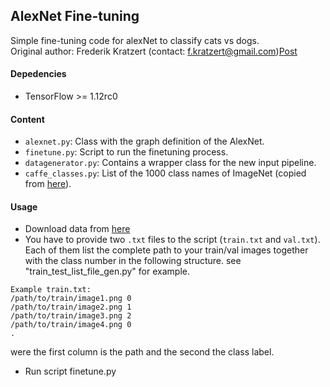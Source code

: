 ## AlexNet Fine-tuning
Simple fine-tuning code for alexNet to classify cats vs dogs.  
Original author: Frederik Kratzert (contact: f.kratzert@gmail.com)[Post](https://kratzert.github.io/2017/02/24/finetuning-alexnet-with-tensorflow.html)
#### Depedencies

- TensorFlow >= 1.12rc0


#### Content

- `alexnet.py`: Class with the graph definition of the AlexNet.
- `finetune.py`: Script to run the finetuning process.
- `datagenerator.py`: Contains a wrapper class for the new input pipeline.
- `caffe_classes.py`: List of the 1000 class names of ImageNet (copied from [here](http://www.cs.toronto.edu/~guerzhoy/tf_alexnet/)).

#### Usage
- Download data from [here](https://www.kaggle.com/c/dogs-vs-cats-redux-kernels-edition/data)
- You have to provide two `.txt` files to the script (`train.txt` and `val.txt`). Each of them list the complete path to your train/val images together with the class number in the following structure.
see "train_test_list_file_gen.py" for example.
```
Example train.txt:
/path/to/train/image1.png 0
/path/to/train/image2.png 1
/path/to/train/image3.png 2
/path/to/train/image4.png 0
.
```
were the first column is the path and the second the class label.

- Run script finetune.py